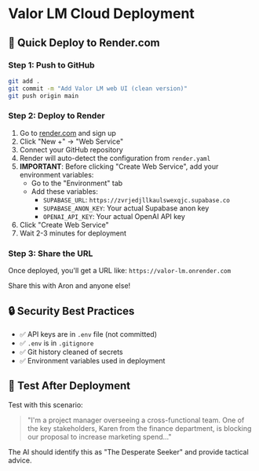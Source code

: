 # Valor LM Cloud Deployment

## 🚀 Quick Deploy to Render.com

### Step 1: Push to GitHub
```bash
git add .
git commit -m "Add Valor LM web UI (clean version)"
git push origin main
```

### Step 2: Deploy to Render
1. Go to [render.com](https://render.com) and sign up
2. Click "New +" → "Web Service"
3. Connect your GitHub repository
4. Render will auto-detect the configuration from `render.yaml`
5. **IMPORTANT**: Before clicking "Create Web Service", add your environment variables:
   - Go to the "Environment" tab
   - Add these variables:
     - `SUPABASE_URL`: `https://zvrjedjllkaulswexqjc.supabase.co`
     - `SUPABASE_ANON_KEY`: Your actual Supabase anon key
     - `OPENAI_API_KEY`: Your actual OpenAI API key
6. Click "Create Web Service"
7. Wait 2-3 minutes for deployment

### Step 3: Share the URL
Once deployed, you'll get a URL like: `https://valor-lm.onrender.com`

Share this with Aron and anyone else!

## 🔒 Security Best Practices
- ✅ API keys are in `.env` file (not committed)
- ✅ `.env` is in `.gitignore`
- ✅ Git history cleaned of secrets
- ✅ Environment variables used in deployment

## 🧪 Test After Deployment
Test with this scenario:
> "I'm a project manager overseeing a cross-functional team. One of the key stakeholders, Karen from the finance department, is blocking our proposal to increase marketing spend..."

The AI should identify this as "The Desperate Seeker" and provide tactical advice. 